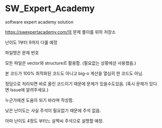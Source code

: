 # SW_Expert_Academy
software expert academy solution

https://swexpertacademy.com/의 문제 풀이를 위하 저장소

난이도 1부터 9까지 다룰 예정

파일명은 문제 번호

모든 파일은 vector와 structure르 활용함.
(필요없는 상황에섣 사용했음.)

본 코드가 100% 최적화된 코드도 아니고 big-o 계산을 열심히 한 코드도 아님.

정담으로 처리되면 바로 올린 코드이기 때문에 문제가 있을수도있음.
(혹시 문제가 있다면 Issue에 알려주세요.)

누군가에겐 도움이 되기 바라며 작성함.

낮은 난이도는 사실 주석이 필요없기 때문에 주석 없음.

아마 난이도 4정도 부터느 살짝씨 주석으로 설명할 예정.
